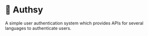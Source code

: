 # 🚪 Authsy

A simple user authentication system which provides APIs for several languages to authenticate users.